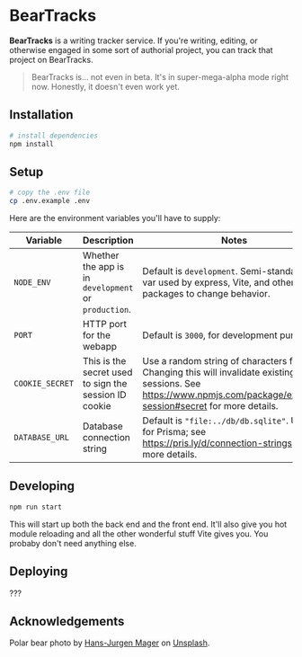 # BearTracks

**BearTracks** is a writing tracker service. If you're writing, editing, or otherwise engaged in some sort of authorial project, you can track that project on BearTracks.

> BearTracks is... not even in beta. It's in super-mega-alpha mode right now. Honestly, it doesn't even work yet.

## Installation

```sh
# install dependencies
npm install
```

## Setup

```sh
# copy the .env file
cp .env.example .env
```

Here are the environment variables you'll have to supply:

| Variable | Description | Notes |
| --- | --- | --- |
| `NODE_ENV` | Whether the app is in `development` or `production`. | Default is `development`. Semi-standard env var used by express, Vite, and other packages to change behavior. |
| `PORT` | HTTP port for the webapp | Default is `3000`, for development purposes. |
| `COOKIE_SECRET` | This is the secret used to sign the session ID cookie | Use a random string of characters for this. Changing this will invalidate existing sessions. See https://www.npmjs.com/package/express-session#secret for more details. |
| `DATABASE_URL` | Database connection string | Default is `"file:../db/db.sqlite"`. Used for Prisma; see https://pris.ly/d/connection-strings for more details. |

## Developing

```sh
npm run start
```

This will start up both the back end and the front end. It'll also give you hot module reloading and all the other wonderful stuff Vite gives you. You probaby don't need anything else.

## Deploying

???

## Acknowledgements

Polar bear photo by <a href="https://unsplash.com/@hansjurgen007?utm_content=creditCopyText&utm_medium=referral&utm_source=unsplash">Hans-Jurgen Mager</a> on <a href="https://unsplash.com/photos/polar-bear-on-snow-covered-ground-during-daytime-qQWV91TTBrE?utm_content=creditCopyText&utm_medium=referral&utm_source=unsplash">Unsplash</a>.
